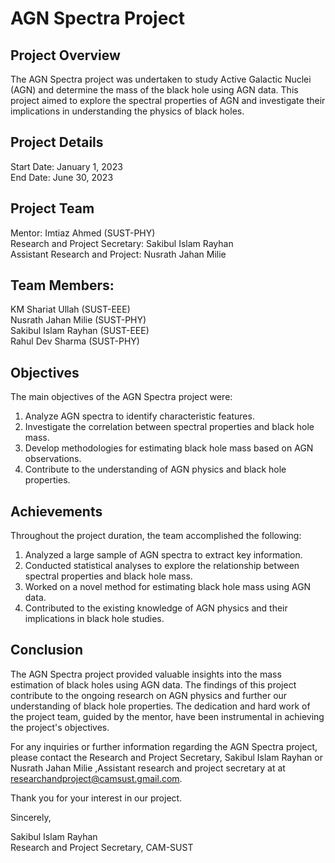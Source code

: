 # AGN Spectra Project

## Project Overview
The AGN Spectra project was undertaken to study Active Galactic Nuclei (AGN) and determine the mass of the black hole using AGN data. This project aimed to explore the spectral properties of AGN and investigate their implications in understanding the physics of black holes.

## Project Details
Start Date: January 1, 2023 <br>
End Date: June 30, 2023

## Project Team
Mentor: Imtiaz Ahmed (SUST-PHY) <br>
Research and Project Secretary: Sakibul Islam Rayhan <br>
Assistant Research and Project: Nusrath Jahan Milie

## Team Members:
KM Shariat Ullah (SUST-EEE) <br>
Nusrath Jahan Milie (SUST-PHY) <br>
Sakibul Islam Rayhan (SUST-EEE) <br>
Rahul Dev Sharma (SUST-PHY) 

## Objectives
The main objectives of the AGN Spectra project were:

1. Analyze AGN spectra to identify characteristic features.
2. Investigate the correlation between spectral properties and black hole mass.
3. Develop methodologies for estimating black hole mass based on AGN observations.
4. Contribute to the understanding of AGN physics and black hole properties.

## Achievements
Throughout the project duration, the team accomplished the following:

1. Analyzed a large sample of AGN spectra to extract key information.
2. Conducted statistical analyses to explore the relationship between spectral properties and black hole mass.
3. Worked on a novel method for estimating black hole mass using AGN data.
4. Contributed to the existing knowledge of AGN physics and their implications in black hole studies.

## Conclusion
The AGN Spectra project provided valuable insights into the mass estimation of black holes using AGN data. The findings of this project contribute to the ongoing research on AGN physics and further our understanding of black hole properties. The dedication and hard work of the project team, guided by the mentor, have been instrumental in achieving the project's objectives.

For any inquiries or further information regarding the AGN Spectra project, please contact the Research and Project Secretary, Sakibul Islam Rayhan or Nusrath Jahan Milie ,Assistant research and project secretary at at researchandproject@camsust.gmail.com.

Thank you for your interest in our project.

Sincerely,

Sakibul Islam Rayhan <br>
Research and Project Secretary, CAM-SUST
